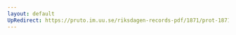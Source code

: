 ```yaml
---
layout: default
UpRedirect: https://pruto.im.uu.se/riksdagen-records-pdf/1871/prot-1871--fk--301/prot-1871--fk--301_011.pdf
---
```

